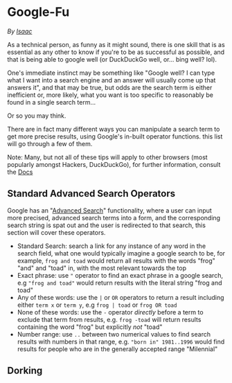 # Google-Fu

_By_ [_Isaac_](/members/members/isaac.md)

As a technical person, as funny as it might sound, there is one skill that is as essential as any other to know if you're to be as successful as possible, and that is being able to google well (or DuckDuckGo well, or... bing well? lol).

One's immediate instinct may be something like "Google well? I can type what I want into a search engine and an answer will usually come up that answers it", and that may be true, but odds are the search term is either inefficient or, more likely, what you want is too specific to reasonably be found in a single search term...

Or so you may think.

There are in fact many different ways you can manipulate a search term to get more precise results, using Google's in-built operator functions. this list will go through a few of them.

Note: Many, but not all of these tips will apply to other browsers (most popularly amongst Hackers, DuckDuckGo), for further information, consult the [Docs](https://help.duckduckgo.com/duckduckgo-help-pages/results/syntax/)

## Standard Advanced Search Operators

Google has an "[Advanced Search](https://www.google.co.uk/advanced_search)" functionality, where a user can input more precised, advanced search terms into a form, and the corresponding search string is spat out and the user is redirected to that search, this section will cover these operators.

- Standard Search: search a link for any instance of any word in the search field, what one would typically imagine a google search to be, for example, `frog and toad` would return all results with the words "frog" "and" and "toad" in, with the most relevant towards the top
- Exact phrase: use `"` operator to find an exact phrase in a google search, e.g `"frog and toad"` would return results with the literal string "frog and toad"
- Any of these words: use the `|` or `OR` operators to return a result including either `term x` or `term y`, e.g `frog | toad` or `frog OR toad`
- None of these words: use the `-` operator *directly* before a term to exclude that term from results, e.g. `frog -toad` will return results containing the word "frog" but explicitly *not* "toad"
- Number range: use `..` between two numerical values to find search results with numbers in that range, e.g. `"born in" 1981..1996` would find results for people who are in the generally accepted range "Milennial"

## Dorking

<!-- TODO: fill this section -->

